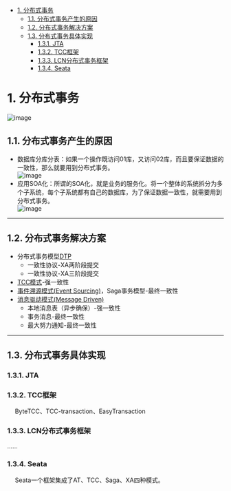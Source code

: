 
<!-- TOC -->

- [1. 分布式事务](#1-分布式事务)
    - [1.1. 分布式事务产生的原因](#11-分布式事务产生的原因)
    - [1.2. 分布式事务解决方案](#12-分布式事务解决方案)
    - [1.3. 分布式事务具体实现](#13-分布式事务具体实现)
        - [1.3.1. JTA](#131-jta)
        - [1.3.2. TCC框架](#132-tcc框架)
        - [1.3.3. LCN分布式事务框架](#133-lcn分布式事务框架)
        - [1.3.4. Seata](#134-seata)

<!-- /TOC -->

# 1. 分布式事务  
<!--
分布式事务解决方案
https://mp.weixin.qq.com/s/mSxUXHgcHo5a7VAhvjIpCQ
-->

<!--
～～～～～～～～～～～～
分布式事务 
https://mp.weixin.qq.com/s/XknegP66mnYboiBx556Kzw

https://mp.weixin.qq.com/s?__biz=MzI5ODQ2MzI3NQ==&mid=2247487531&idx=1&sn=b3fbc4dee7cea4a78db062a4a656afdf&chksm=eca4296fdbd3a079a8e328ec7946ced7d1f94c0f105463743a8bee569bae6da00bf2133c3e1a&mpshare=1&scene=1&srcid=&sharer_sharetime=1564202929646&sharer_shareid=b256218ead787d58e0b58614a973d00d&key=ecc4386bb884a7b134f7967009b30d8850e84095233bdb465a9d85c893c9d20f24ac5d5c020310846ccee37aa2e8173504c6cfc1df58512d821d0e4576cf5551069f7159d6583c1ffafa2c3922d85c13&ascene=1&uin=MTE1MTYxNzY2MQ%3D%3D&devicetype=Windows+10&version=62060834&lang=zh_CN&pass_ticket=FpawTdCfFbNulIqKIET55TinFCVk8qXp4EKE58T1l6zm9idpTXvh4%2BicV3hbPZAB
~~
-->
![image](https://gitee.com/wt1814/pic-host/raw/master/images/microService/problems/problem-33.png)  


## 1.1. 分布式事务产生的原因  
* 数据库分库分表：如果一个操作既访问01库，又访问02库，而且要保证数据的一致性，那么就要用到分布式事务。  
![image](https://gitee.com/wt1814/pic-host/raw/master/images/microService/problems/problem-1.png)  
* 应用SOA化：所谓的SOA化，就是业务的服务化。将一个整体的系统拆分为多个子系统，每个子系统都有自己的数据库，为了保证数据一致性，就需要用到分布式事务。  
![image](https://gitee.com/wt1814/pic-host/raw/master/images/microService/problems/problem-2.png)  

----
## 1.2. 分布式事务解决方案  

* 分布式事务模型[DTP](/docs/microService/thinking/DTP.md)     
    * 一致性协议-XA两阶段提交
    * 一致性协议-XA三阶段提交
* [TCC模式](/docs/microService/thinking/TCC.md)-强一致性
* [事件溯源模式(Event Sourcing)](/docs/microService/thinking/news.md)，Saga事务模型-最终一致性 
* [消息驱动模式(Message Driven)](/docs/microService/thinking/news.md) 
    * 本地消息表（异步确保）-强一致性
    * 事务消息-最终一致性
    * 最大努力通知-最终一致性

---
## 1.3. 分布式事务具体实现  
### 1.3.1. JTA  

### 1.3.2. TCC框架  
&emsp; ByteTCC、TCC-transaction、EasyTransaction  

### 1.3.3. LCN分布式事务框架  
<!-- 
https://mp.weixin.qq.com/s/xe0M5GsmtNWbWEygIFFfig
-->
......

### 1.3.4. Seata  
<!-- 
https://seata.io/zh-cn/docs/overview/what-is-seata.html
两天，我把分布式事务搞完了 
https://mp.weixin.qq.com/s/amuBimPo7lnfsfo5Pyzc-w
-->
&emsp; Seata一个框架集成了AT、TCC、Saga、XA四种模式。  

